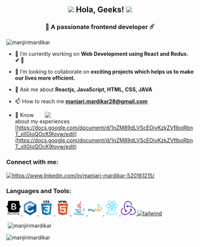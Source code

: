 <h2 align="center"><img src="https://media.giphy.com/media/hvRJCLFzcasrR4ia7z/giphy.gif" width="50"> Hola, Geeks! <img src="https://i.pinimg.com/originals/8a/a4/59/8aa4595fb24b6ed585dddac4622b2445.gif" width="80"></h2>

<h3 align="center"> 🌈 A passionate frontend developer ☄️</h3>

<p align="left"> <img src="https://komarev.com/ghpvc/?username=manjirimardikar&label=Profile%20views&color=0e75b6&style=flat" alt="manjirimardikar" /> </p>

- 🔭 I’m currently working on **Web Development using React and Redux. ✔ 🤝**

- 👯 I’m looking to collaborate on **exciting projects which helps us to make our lives more efficient.**

- 💬 Ask me about **Reactjs, JavaScript, HTML, CSS, JAVA**

- 📫 How to reach me **manjari.mardikar28@gmail.com**
<img align='right' src="https://user-images.githubusercontent.com/59651136/113977552-6133d000-9860-11eb-8e0e-dd697f931273.gif" width="400">


- 📄 Know about my experiences [https://docs.google.com/document/d/1nZM89dLVScEOivKzkZVfIboRbnT_xlIGIoQOcK9Ioyw/edit](https://docs.google.com/document/d/1nZM89dLVScEOivKzkZVfIboRbnT_xlIGIoQOcK9Ioyw/edit)

<h3 align="left">Connect with me:</h3>
<p align="left">
<a href="https://linkedin.com/in/https://www.linkedin.com/in/manjari-mardikar-520161215/" target="blank"><img align="center" src="https://raw.githubusercontent.com/rahuldkjain/github-profile-readme-generator/master/src/images/icons/Social/linked-in-alt.svg" alt="https://www.linkedin.com/in/manjari-mardikar-520161215/" height="30" width="40" /></a>
</p>

<h3 align="left">Languages and Tools:</h3>
<p align="left"> <a href="https://getbootstrap.com" target="_blank" rel="noreferrer"> <img src="https://raw.githubusercontent.com/devicons/devicon/master/icons/bootstrap/bootstrap-plain-wordmark.svg" alt="bootstrap" width="40" height="40"/> </a> <a href="https://www.cprogramming.com/" target="_blank" rel="noreferrer"> <img src="https://raw.githubusercontent.com/devicons/devicon/master/icons/c/c-original.svg" alt="c" width="40" height="40"/> </a> <a href="https://www.w3schools.com/css/" target="_blank" rel="noreferrer"> <img src="https://raw.githubusercontent.com/devicons/devicon/master/icons/css3/css3-original-wordmark.svg" alt="css3" width="40" height="40"/> </a> <a href="https://www.w3.org/html/" target="_blank" rel="noreferrer"> <img src="https://raw.githubusercontent.com/devicons/devicon/master/icons/html5/html5-original-wordmark.svg" alt="html5" width="40" height="40"/> </a> <a href="https://www.java.com" target="_blank" rel="noreferrer"> <img src="https://raw.githubusercontent.com/devicons/devicon/master/icons/java/java-original.svg" alt="java" width="40" height="40"/> </a> <a href="https://www.mysql.com/" target="_blank" rel="noreferrer"> <img src="https://raw.githubusercontent.com/devicons/devicon/master/icons/mysql/mysql-original-wordmark.svg" alt="mysql" width="40" height="40"/> </a> <a href="https://reactjs.org/" target="_blank" rel="noreferrer"> <img src="https://raw.githubusercontent.com/devicons/devicon/master/icons/react/react-original-wordmark.svg" alt="react" width="40" height="40"/> </a> <a href="https://redux.js.org" target="_blank" rel="noreferrer"> <img src="https://raw.githubusercontent.com/devicons/devicon/master/icons/redux/redux-original.svg" alt="redux" width="40" height="40"/> </a> <a href="https://tailwindcss.com/" target="_blank" rel="noreferrer"> <img src="https://www.vectorlogo.zone/logos/tailwindcss/tailwindcss-icon.svg" alt="tailwind" width="40" height="40"/> </a> </p>

<p>&nbsp;<img align="center" src="https://github-readme-stats.vercel.app/api?username=manjirimardikar&show_icons=true&locale=en" alt="manjirimardikar" /></p>

<p><img align="center" src="https://github-readme-streak-stats.herokuapp.com/?user=manjirimardikar&" alt="manjirimardikar" /></p>
